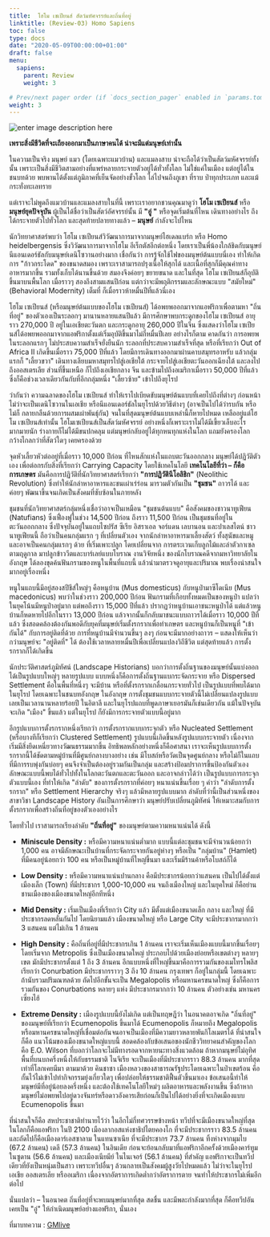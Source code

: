 ```yaml
---
title:  โฮโม เซเปียนส์ สัตว์มหัศจรรย์และถิ่นที่อยู่
linktitle: (Review-03) Homo Sapiens
toc: false
type: docs
date: "2020-05-09T00:00:00+01:00"
draft: false
menu:
  sapiens:
    parent: Review
    weight: 3

# Prev/next pager order (if `docs_section_pager` enabled in `params.toml`)
weight: 3
---
```

 
![enter image description here](https://gmlive.com/wp-content/uploads/2019/09/cropped-DE760E04-99FE-4F5A-A8AF-B303BC2651C2.jpeg)


**เพราะสิ่งมีชีวิตที่จะเถียงออกมาเป็นภาษาคนได้ น่าจะมีแต่มนุษย์เท่านั้น**

ในความเป็นจริง มนุษย์ แมว (โดยเฉพาะแมวบ้าน) และแมลงสาบ น่าจะถือได้ว่าเป็นสัตว์มหัศจรรย์ทั้งนั้น เพราะเป็นสิ่งมีชีวิตสามอย่างที่แพร่หลายกระจายตัวอยู่ได้ทั่วทั้งโลก ไม่ใช่แค่ในเมือง แต่อยู่ได้ในชนบทด้วย พบพานได้ตั้งแต่ภูมิภาคที่เย็นจัดอย่างขั้วโลก ไล่ไปจนถึงภูเขา ที่ราบ ป่าทุกประเภท และแม้กระทั่งทะเลทราย

แต่เราจะไม่พูดถึงแมวบ้านและแมลงสาบในที่นี้ เพราะเราอยากชวนคุณมาดูว่า **โฮโม เซเปียนส์**  หรือ  **มนุษย์ยุคปัจจุบัน**  ผู้เป็นได้ชื่อว่าเป็นสัตว์อัศจรรย์นั้น มี  **"อู่ "**  หรือจุดเริ่มต้นที่ไหน เดินทางอย่างไร ถึงได้กระจายตัวไปทั่วโลก และสุดท้ายปลายทางแล้ว – **มนุษย์** กำลังจะไปไหน

นักวิทยาศาสตร์พบว่า โฮโม เซเปียนส์วิวัฒนาการมาจากมนุษย์ไฮเดลแบร์ก หรือ Homo heidelbergensis ซึ่งวิวัฒนาการมาจากโฮโม อีเร็กตัสอีกต่อหนึ่ง โดยเราเป็นพี่น้องใกล้ชิดกับมนุษย์นีแอนเดอร์ธัลกับมนุษย์เดนิโซวานอย่างมาก เชื่อกันว่า การรู้จักใช้ไฟของมนุษย์ต้นแบบนี่เอง ทำให้เกิดการ "ก้าวกระโดด" ของขนาดสมอง เพราะเราสามารถปรุงเนื้อให้สุกได้ และเนื้อที่สุกก็มีคุณค่าทางอาหารมากขึ้น รวมทั้งเก็บได้นานขึ้นด้วย สมองจึงค่อยๆ ขยายขนาด และในที่สุด โฮโม เซเปียนส์ก็อุบัติขึ้นมาบนพื้นโลก เมื่อราวๆ สองถึงสามแสนปีก่อน แต่กว่าจะมีพฤติกรรมและลักษณะแบบ  "สมัยใหม่"(Behavioral Modernity) เต็มที่ ก็เมื่อราวห้าหมื่นปีที่แล้วนี่เอง

โฮโม เซเปียนส์ (หรือมนุษย์ต้นแบบของโฮโม เซเปียนส์) ได้อพยพออกมาจากแอฟริกาเพื่อตามหา "ถิ่นที่อยู่" ของตัวเองเป็นระลอกๆ มานานหลายแสนปีแล้ว มีการศึกษาพบกระดูกของโฮโม เซเปียนส์ อายุราว 270,000 ปี อยู่ในเอเชียตะวันตก และกระดูกอายุ 260,000 ปีในจีน ซึ่งแสดงว่าโฮโม เซเปียนส์ได้อพยพออกมาจากแอฟริกาตั้งแต่เริ่มอุบัติขึ้นมาไม่กี่หมื่นปีเลย อย่างไรก็ตาม คาดกันว่า การอพยพในระลอกแรกๆ ไม่ประสบความสำเร็จยั่งยืนนัก ระลอกที่ประสบความสำเร็จที่สุด หรือที่เรียกว่า Out of Africa II เกิดขึ้นเมื่อราว 75,000 ปีที่แล้ว โดยมีการเดินทางออกมาผ่านคาบสมุทรอาหรับ แล้วกลุ่มแรกก็ "เลี้ยวขวา" เดินทางเลียบมหาสมุทรไปสู่เอเชียใต้ กระจายไปสู่เอเชียตะวันออกเฉียงใต้ และลงไปถึงออสเตรเลีย ส่วนที่ขึ้นเหนือ ก็ไปถึงเอเชียกลาง จีน และข้ามไปถึงอเมริกาเมื่อราว 50,000 ปีที่แล้ว ซึ่งก็คือช่วงเวลาเดียวกันกับที่อีกกลุ่มหนึ่ง "เลี้ยวซ้าย" เข้าไปถึงยุโรป

ว่ากันว่า ความฉลาดของโฮโม เซเปียนส์ ทำให้เราไปเบียดขับมนุษย์ต้นแบบที่เคยไปถึงที่ต่างๆ ก่อนหน้า ไม่ว่าจะเป็นเดนิโซวานในเอเชีย หรือนีแอนเดอร์ธัลในยุโรปด้วยวิธีต่างๆ (อาจเป็นไปได้ว่ารบกัน หรือไม่ก็ กลายกลืนด้วยการผสมเผ่าพันธุ์กัน) จนในที่สุดมนุษย์ต้นแบบเหล่านี้ก็หายไปหมด เหลืออยู่แต่โฮโม เซเปียนส์เท่านั้น โฮโมเซเปียนส์เป็นสัตว์มหัศจรรย์ อย่างหนึ่งก็เพราะเราไม่ได้มีเขี้ยวเล็บอะไรมากมายนัก ร่างกายก็ไม่ได้มีขนปกคลุม แต่มนุษย์กลับอยู่ได้ทุกหนทุกแห่งในโลก แถมยังครองโลกกว้างไกลกว่าที่สัตว์ใดๆ เคยครองด้วย

จุดหัวเลี้ยวหัวต่ออยู่ที่เมื่อราว 10,000 ปีก่อน ที่ไหนสักแห่งในแถบตะวันออกกลาง  มนุษย์ได้ปฏิวัติตัวเอง เพื่อต่อกรกับสิ่งที่เรียกว่า Carrying Capacity โดยใช้เทคโนโลยี **เทคโนโลยีที่ว่า – ก็คือการเกษตร** มันคือการปฏิวัติที่นักวิทยาศาสตร์เรียกว่า  **"การปฏิวัตินีโอลิธิก"**  (Neolithic Revolution) ซึ่งทำให้นักล่าหาอาหารและชนเผ่าเร่ร่อน มารวมตัวกันเป็น  **"ชุมชน"** ถาวรได้ และค่อยๆ พัฒนาขึ้นจนเกิดเป็นสังคมที่ซับซ้อนในภายหลัง

ชุมชนที่นักวิทยาศาสตร์กลุ่มหนึ่งเชื่อว่าอาจเป็นเหมือน "ชุมชนต้นแบบ" คือสังคมของชาวนาทูเฟียน (Natufians) ซึ่งเฟื่องฟูในช่วง 14,500 ปีก่อน ถึงราว 11,500 ปีก่อน เป็นชุมชนที่อยู่ในตะวันออกกลาง ซึ่งปัจจุบันอยู่ในแถบไซปรัส ซีเรีย อิสราเอล จอร์แดน เลบานอน และปาเลสไตน์ ชาวนาทูเฟียนนี้ ถือว่าเป็นคนกลุ่มแรก ๆ ที่เปลี่ยนตัวเอง จากนักล่าหาอาหารมาเลี้ยงสัตว์ ทั้งสุนัขและหมู และอาจเป็นคนกลุ่มแรกๆ ด้วย ที่เริ่มเพาะปลูก โดยเปลี่ยนจาก การตระเวนเก็บลูกไม้และล่าตัวกาเซลตามฤดูกาล มาปลูกข้าววีตและบาร์เลย์แบบโบราณ งานวิจัยหนึ่ง ของนักโบราณคดีจากมหาวิทยาลัยในอังกฤษ ได้ลองขุดค้นฟันกรามของหนูในพื้นที่แถบนี้ แล้วนำมาตรวจดูอายุและปริมาณ พบเรื่องน่าสนใจมากอยู่เรื่องหนึ่ง

หนูในแถบนี้มีอยู่สองสปีชีส์ใหญ่ๆ คือหนูบ้าน (Mus domesticus) กับหนูป่ามาซีโดเนีย (Mus macedonicus) พบว่าในช่วงราว 200,000 ปีก่อน ฟันกรามที่เกือบทั้งหมดเป็นของหนูป่า แปลว่าในยุคโน้นมีหนูป่าอยู่มาก แต่พอถึงราว 15,000 ปีที่แล้ว ปรากฏว่าหนูบ้านเอาชนะหนูป่าได้ แต่แล้วหนูบ้านก็หดหายไปอีกในราว 13,000 ปีก่อน แล้วจากนั้นก็กลับมาชนะแบบถาวรได้เมื่อราว 10,000 ปีที่แล้ว ซึ่งสอดคล้องต้องกันพอดีกับยุคที่มนุษย์เริ่มตั้งรกรากเพื่อทำเกษตร และหนูบ้านก็เป็นหนูที่ "เข้ากันได้" กับการอยู่ติดที่ด้วย การที่หนูบ้านมีจำนวนขึ้นๆ ลงๆ ก่อนจะมีมากอย่างถาวร – แสดงให้เห็นว่า กว่ามนุษย์จะ "อยู่ติดที่" ได้ ต้องใช้เวลาหลายหมื่นปีเพื่อเปลี่ยนแปลงวิถีชีวิต แต่สุดท้ายแล้ว การตั้งรกรากก็ได้เกิดขึ้น

นักประวัติศาสตร์ภูมิทัศน์ (Landscape Historians) บอกว่าการตั้งถิ่นฐานของมนุษย์นั้นแบ่งออกได้เป็นรูปแบบใหญ่ๆ หลายรูปแบบ แบบหนึ่งก็คือการตั้งถิ่นฐานแบกระจัดกระจาย หรือ Dispersed Settlement คือในพื้นที่หนึ่งๆ จะมีบ้าน หรือที่ตั้งรกรากเกลื่อนกระจายทั่วไป เป็นรูปแบบที่พบได้มากในยุโรป โดยเฉพาะในชนบทอังกฤษ ในอังกฤษ การตั้งชุมชนแบบกระจายตัวนี้ไม่เปลี่ยนแปลงรูปแบบเลยเป็นเวลานานหลายร้อยปี ในอิตาลี และในยุโรปแถบที่พูดภาษาเยอรมันก็เช่นเดียวกัน แม้ในปัจจุบันจะเกิด "เมือง" ขึ้นแล้ว แต่ในยุโรป ก็ยังมีการกระจายตัวแบบนี้อยู่มาก

อีกรูปแบบการตั้งรกรากหนึ่งเรียกว่า การตั้งรกรากแบบกระจุกตัว หรือ Nucleated Settlement (หรือบางทีก็เรียกว่า Clustered Settlement) รูปแบบนี้เกิดขึ้นหลังรูปแบบกระจายตัว เนื่องจากเริ่มมีสิ่งยึดเหนี่ยวทางวัฒนธรรมมากขึ้น อิทธิพลหลักอย่างหนึ่งก็คือศาสนา เราจะเห็นรูปแบบการตั้งรกรากนี้ได้ชัดตามหมู่บ้านที่มีศูนย์กลางบางอย่าง เช่น มีโบสถ์หรือวัดเป็นจุดศูนย์กลาง หรือไม่ก็ในแถบที่มีการรบพุ่งกันบ่อยๆ คนจึงจำเป็นต้องอยู่รวมกันเป็นกลุ่ม และสร้างป้อมปราการขึ้นป้องกันตัวเอง ลักษณะแบบนี้พบได้ทั่วไปทั้งในโลกตะวันตกและตะวันออก และอาจกล่าวได้ว่า เป็นรูปแบบการกระจุกตัวแบบนี้เอง ที่ทำให้เกิด "ลำดับ" ของการตั้งรกรากที่ค่อยๆ หนาแน่นขึ้นเรื่อย ๆ คำว่า "ลำดับการตั้งรกราก" หรือ Settlement Hierarchy จริงๆ แล้วมีหลายรูปแบบมาก ลำดับที่ว่านี้เป็นส่วนหนึ่งของสาขาวิชา Landscape History อันเป็นการศึกษาว่า มนุษย์ปรับเปลี่ยนภูมิทัศน์ ให้เหมาะสมกับการตั้งรกรากเพื่อสร้างถิ่นที่อยู่ของตัวเองอย่างไร

โดยทั่วไป เราสามารถเรียงลำดับ **"ถิ่นที่อยู่"** ของมนุษย์ตามความหนาแน่นได้ ดังนี้

- **Miniscule Density :**  หรือมีความหนาแน่นต่ำมาก แบบนี้แต่ละชุมชนจะมีจำนวนน้อยกว่า 1,000 คน อาจมีลักษณะเป็นบ้านที่กระจัดกระจายกันอยู่ห่างๆ หรือเป็น "กลุ่มบ้าน" (Hamlet) ที่มีคนอยู่น้อยกว่า 100 คน หรือเป็นหมู่บ้านที่ใหญ่ขึ้นมา และเริ่มมีร้านค้าหรือโบสถ์ก็ได้

- **Low Density :**  หรือมีความหนาแน่นปานกลาง คือมีประชากรน้อยกว่าแสนคน เป็นไปได้ตั้งแต่เมืองเล็ก (Town) ที่มีประชากร 1,000-10,000 คน จนถึงเมืองใหญ่ และในยุคใหม่ ก็คือย่านชานเมืองของเมืองขนาดใหญ่อีกทีหนึ่ง

- **Mid Density :**  เริ่มเป็นเมืองที่เรียกว่า City แล้ว มีตั้งแต่เมืองขนาดเล็ก กลาง และใหญ่ ที่มีประชากรลดหลั่นกันไป โดยนิยามแล้ว เมืองขนาดใหญ่ หรือ Large City จะมีประชากรมากกว่า 3 แสนคน แต่ไม่เกิน 1 ล้านคน

- **High Density :**  คือถิ่นที่อยู่ที่มีประชากรเกิน 1 ล้านคน เราจะเริ่มเห็นเมืองแบบนี้มากขึ้นเรื่อยๆ โดยเริ่มจาก Metropolis ซึ่งเป็นเมืองขนาดใหญ่ ประกอบไปด้วยเมืองย่อยหรือเขตต่างๆ หลายๆ เขต มักมีประชากรตั้งแต่ 1 ถึง 3 ล้านคน อีกแบบหนึ่งที่ใหญ่ขึ้นมาคือการรวมกันของเมโทรโพลิส เรียกว่า Conurbation มีประชากรราวๆ 3 ถึง 10 ล้านคน กรุงเทพฯ ก็อยู่ในกลุ่มนี้ โดยเฉพาะถ้านับรวมปริมณฑลด้วย ถัดไปอีกขั้นจะเป็น Megalopolis หรือมหานครขนาดใหญ่ ซึ่งก็คือการรวมกันของ Conurbations หลายๆ แห่ง มีประชากรมากกว่า 10 ล้านคน ตัวอย่างเช่น มหานครเซี่ยงไฮ้

- **Extreme Density :**  เมืองรูปแบบนี้ยังไม่เกิด แต่เป็นทฤษฎีว่า ในอนาคตอาจเกิด "ถิ่นที่อยู่" ของมนุษย์ที่เรียกว่า Ecumenopolis ขึ้นมาได้ Ecumenopolis ก็หมายถึง Megalopolis หรือมหานครขนาดใหญ่ที่เชื่อมต่อกันจนอาจเป็นเมืองที่มีความยาวหลายพันกิโลเมตรได้ ที่น่าสนใจก็คือ แนวโน้มของเมืองขนาดใหญ่แบบนี้ สอดคล้องกับข้อเสนอของนักชีววิทยาคนสำคัญของโลก คือ E.O. Wilson ที่บอกว่าโลกจะไม่มีทางรอดจากหายนะทางสิ่งแวดล้อม ถ้าหากมนุษย์ไม่อุทิศพื้นที่บนบกครึ่งหนึ่งให้กับธรรมชาติ ไนจีเรีย จะเป็นเมืองที่มีประชากรราว 88.3 ล้านคน มากที่สุดเท่าที่โลกเคยมีมา ตามมาด้วย คินชาซา เมืองหลวงของสาธารณรัฐประโดยเฉพาะในป่าเขตร้อน คือกั้นไว้ไม่เข้าไปทำกิจกรรมยุ่งเกี่ยวใดๆ เพื่อปล่อยให้ธรรมชาติฟื้นตัวขึ้นมาเอง ข้อเสนอนี้ทำให้มนุษย์มีที่อยู่น้อยลงครึ่งหนึ่ง และต้องใช้เทคโนโลยีใหม่ๆ ผลิตอาหารและพลังงานขึ้น ซึ่งถ้าหากมนุษย์ไม่อพยพไปอยู่ดวงจันทร์หรือดาวอังคารเสียก่อนก็เป็นไปได้อย่างยิ่งที่จะเกิดเมืองแบบ Ecumenopolis ขึ้นมา

ที่น่าสนใจก็คือ สหประชาชาติทำนายไว้ว่า ในอีกไม่กี่ทศวรรษข้างหน้า ทวีปที่จะมีเมืองขนาดใหญ่ที่สุดในโลกก็คือแอฟริกา ในปี 2100 เมืองลากอสแห่งชาธิปไตยคองโก ที่จะมีประชากรราว 83.5 ล้านคน และถัดไปก็คือเมืองดาร์เอสซาลาม ในแทนซาเนีย ที่จะมีประชากร 73.7 ล้านคน ทิ้งห่างจากมุมไบ (67.2 ล้านคน) เดลี (57.3 ล้านคน) ในอินเดีย ก่อนจะย้อนกลับมาที่แอฟริกาอีกครั้งด้วยเมืองคาร์ทูมในซูดาน (56.6 ล้านคน) และเมืองเนียมีย์ ในไนเจอร์ (56.1 ล้านคน) ที่สำคัญ แอฟริกาจะเป็นทวีปเดียวที่ยังเป็นหนุ่มเป็นสาว เพราะทวีปอื่นๆ ล้วนกลายเป็นสังคมผู้สูงวัยไปหมดแล้ว ไม่ว่าจะในยุโรป เอเชีย ออสเตรเลีย หรืออเมริกา เนื่องจากอัตราการเกิดต่ำกว่าอัตราการตาย จนทำให้ประชากรไม่เพิ่มอีกต่อไป

นั่นแปลว่า – ในอนาคต ถิ่นที่อยู่ที่จะพบมนุษย์มากที่สุด สดชื่น และมีพละกำลังมากที่สุด ก็คือทวีปอันเคยเป็น "อู่" ให้กำเนิดมนุษย์อย่างแอฟริกา, นั่นเอง

ที่มาบทความ : [GMlive](https://gmlive.com/homosapien/)